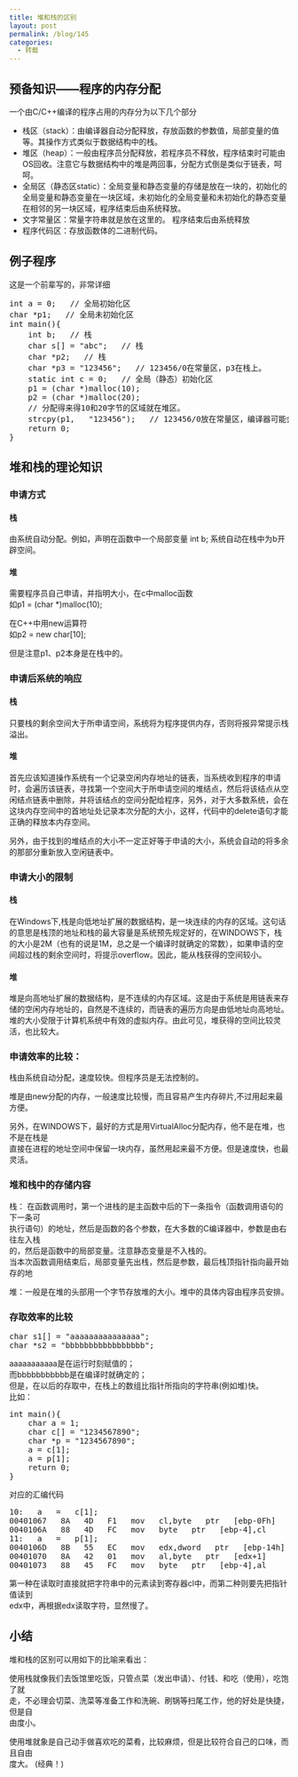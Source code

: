 ```yaml
---
title: 堆和栈的区别
layout: post
permalink: /blog/145
categories:
  - 转载
---
```

<div id="wmd-preview-section-345" class="wmd-preview-section preview-content">
  <h2 id="预备知识程序的内存分配">
    预备知识——程序的内存分配
  </h2>
  
  <p>
    一个由C/C++编译的程序占用的内存分为以下几个部分
  </p>
  
  <ul>
    <li>
      栈区（stack）：由编译器自动分配释放，存放函数的参数值，局部变量的值等。其操作方式类似于数据结构中的栈。
    </li>
    <li>
      堆区（heap）：一般由程序员分配释放，若程序员不释放，程序结束时可能由OS回收。注意它与数据结构中的堆是两回事，分配方式倒是类似于链表，呵呵。
    </li>
    <li>
      全局区（静态区static）：全局变量和静态变量的存储是放在一块的，初始化的全局变量和静态变量在一块区域，未初始化的全局变量和未初始化的静态变量在相邻的另一块区域，程序结束后由系统释放。
    </li>
    <li>
      文字常量区：常量字符串就是放在这里的。 程序结束后由系统释放
    </li>
    <li>
      程序代码区：存放函数体的二进制代码。
    </li>
  </ul>
</div>

<div id="wmd-preview-section-2355" class="wmd-preview-section preview-content">
  <h2 id="例子程序">
    例子程序
  </h2>
  
  <p>
    这是一个前辈写的，非常详细
  </p>
  
  <pre class="brush: cpp; title: ; notranslate" title="">
int a = 0;   // 全局初始化区
char *p1;   // 全局未初始化区
int main(){
    int b;   // 栈
    char s[] = "abc";   // 栈
    char *p2;   // 栈
    char *p3 = "123456";   // 123456/0在常量区，p3在栈上。
    static int c = 0;   // 全局（静态）初始化区
    p1 = (char *)malloc(10);
    p2 = (char *)malloc(20);
    // 分配得来得10和20字节的区域就在堆区。
    strcpy(p1,   "123456");   // 123456/0放在常量区，编译器可能会将它与p3所指向的"123456"优化成一个地方。
    return 0;
}
</pre>
</div>

<div id="wmd-preview-section-409" class="wmd-preview-section preview-content">
  <h2 id="堆和栈的理论知识">
    堆和栈的理论知识
  </h2>
</div>

<div id="wmd-preview-section-3004" class="wmd-preview-section preview-content">
  <h3 id="申请方式">
    申请方式
  </h3>
</div>

<div id="wmd-preview-section-3005" class="wmd-preview-section preview-content">
  <h4 id="栈">
    栈
  </h4>
  
  <p>
    由系统自动分配。例如，声明在函数中一个局部变量 int b; 系统自动在栈中为b开辟空间。
  </p>
</div>

<div id="wmd-preview-section-2957" class="wmd-preview-section preview-content">
  <h4 id="堆">
    堆
  </h4>
  
  <p>
    需要程序员自己申请，并指明大小，在c中malloc函数<br /> 如p1 = (char *)malloc(10);
  </p>
  
  <p>
    在C++中用new运算符<br /> 如p2 = new char[10];
  </p>
  
  <p>
    但是注意p1、p2本身是在栈中的。
  </p>
</div>

<div id="wmd-preview-section-919" class="wmd-preview-section preview-content">
  <h3 id="申请后系统的响应">
    申请后系统的响应
  </h3>
</div>

<div id="wmd-preview-section-1047" class="wmd-preview-section preview-content">
  <h4 id="栈-1">
    栈
  </h4>
  
  <p>
    只要栈的剩余空间大于所申请空间，系统将为程序提供内存，否则将报异常提示栈溢出。
  </p>
</div>

<div id="wmd-preview-section-1310" class="wmd-preview-section preview-content">
  <h4 id="堆-1">
    堆
  </h4>
  
  <p>
    首先应该知道操作系统有一个记录空闲内存地址的链表，当系统收到程序的申请时，会遍历该链表，寻找第一个空间大于所申请空间的堆结点，然后将该结点从空闲结点链表中删除，并将该结点的空间分配给程序，另外，对于大多数系统，会在这块内存空间中的首地址处记录本次分配的大小，这样，代码中的delete语句才能正确的释放本内存空间。
  </p>
  
  <p>
    另外，由于找到的堆结点的大小不一定正好等于申请的大小，系统会自动的将多余的那部分重新放入空闲链表中。
  </p>
</div>

<div id="wmd-preview-section-1358" class="wmd-preview-section preview-content">
  <h3 id="申请大小的限制">
    申请大小的限制
  </h3>
</div>

<div id="wmd-preview-section-1733" class="wmd-preview-section preview-content">
  <h4 id="栈-1-1">
    栈
  </h4>
  
  <p>
    在Windows下,栈是向低地址扩展的数据结构，是一块连续的内存的区域。这句话的意思是栈顶的地址和栈的最大容量是系统预先规定好的，在WINDOWS下，栈的大小是2M（也有的说是1M，总之是一个编译时就确定的常数），如果申请的空间超过栈的剩余空间时，将提示overflow。因此，能从栈获得的空间较小。
  </p>
</div>

<div id="wmd-preview-section-1799" class="wmd-preview-section preview-content">
  <h4 id="堆-1-1">
    堆
  </h4>
  
  <p>
    堆是向高地址扩展的数据结构，是不连续的内存区域。这是由于系统是用链表来存储的空闲内存地址的，自然是不连续的，而链表的遍历方向是由低地址向高地址。堆的大小受限于计算机系统中有效的虚拟内存。由此可见，堆获得的空间比较灵活，也比较大。
  </p>
</div>

<div id="wmd-preview-section-3132" class="wmd-preview-section preview-content">
  <h3 id="申请效率的比较">
    申请效率的比较：
  </h3>
  
  <p>
    栈由系统自动分配，速度较快。但程序员是无法控制的。
  </p>
  
  <p>
    堆是由new分配的内存，一般速度比较慢，而且容易产生内存碎片,不过用起来最方便。
  </p>
  
  <p>
    另外，在WINDOWS下，最好的方式是用VirtualAlloc分配内存，他不是在堆，也不是在栈是<br /> 直接在进程的地址空间中保留一块内存，虽然用起来最不方便。但是速度快，也最灵活。
  </p>
</div>

<div id="wmd-preview-section-3150" class="wmd-preview-section preview-content">
  <h3 id="堆和栈中的存储内容">
    堆和栈中的存储内容
  </h3>
  
  <p>
    栈： 在函数调用时，第一个进栈的是主函数中后的下一条指令（函数调用语句的下一条可<br /> 执行语句）的地址，然后是函数的各个参数，在大多数的C编译器中，参数是由右往左入栈<br /> 的，然后是函数中的局部变量。注意静态变量是不入栈的。<br /> 当本次函数调用结束后，局部变量先出栈，然后是参数，最后栈顶指针指向最开始存的地
  </p>
  
  <p>
    堆：一般是在堆的头部用一个字节存放堆的大小。堆中的具体内容由程序员安排。
  </p>
</div>

<div id="wmd-preview-section-3219" class="wmd-preview-section preview-content">
  <h3 id="存取效率的比较">
    存取效率的比较
  </h3>
  
  <pre class="brush: cpp; title: ; notranslate" title="">
char s1[] = "aaaaaaaaaaaaaaa";
char *s2 = "bbbbbbbbbbbbbbbbb";
</pre>
  
  <p>
    aaaaaaaaaaa是在运行时刻赋值的；<br /> 而bbbbbbbbbbb是在编译时就确定的；<br /> 但是，在以后的存取中，在栈上的数组比指针所指向的字符串(例如堆)快。<br /> 比如：
  </p>
  
  <pre class="brush: cpp; title: ; notranslate" title="">
int main(){
    char a = 1;
    char c[] = "1234567890";
    char *p = "1234567890";
    a = c[1];
    a = p[1];
    return 0;
}
</pre>
  
  <p>
    对应的汇编代码
  </p>
  
  <pre class="brush: cpp; title: ; notranslate" title="">
10:   a   =   c[1];
00401067   8A   4D   F1   mov   cl,byte   ptr   [ebp-0Fh]
0040106A   88   4D   FC   mov   byte   ptr   [ebp-4],cl
11:   a   =   p[1];
0040106D   8B   55   EC   mov   edx,dword   ptr   [ebp-14h]
00401070   8A   42   01   mov   al,byte   ptr   [edx+1]
00401073   88   45   FC   mov   byte   ptr   [ebp-4],al
</pre>
  
  <p>
    第一种在读取时直接就把字符串中的元素读到寄存器cl中，而第二种则要先把指针值读到<br /> edx中，再根据edx读取字符，显然慢了。
  </p>
</div>

<div id="wmd-preview-section-3203" class="wmd-preview-section preview-content">
  <h2 id="小结">
    小结
  </h2>
  
  <p>
    堆和栈的区别可以用如下的比喻来看出：
  </p>
  
  <p>
    使用栈就像我们去饭馆里吃饭，只管点菜（发出申请）、付钱、和吃（使用），吃饱了就<br /> 走，不必理会切菜、洗菜等准备工作和洗碗、刷锅等扫尾工作，他的好处是快捷，但是自<br /> 由度小。
  </p>
  
  <p>
    使用堆就象是自己动手做喜欢吃的菜肴，比较麻烦，但是比较符合自己的口味，而且自由<br /> 度大。 (经典！)
  </p>
</div>